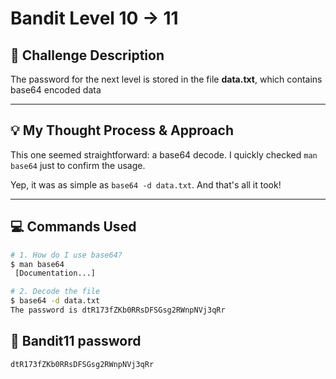 # Bandit Level 10 → 11

## 🎯 Challenge Description

The password for the next level is stored in the file **data.txt**, which contains base64 encoded data

---

## 💡 My Thought Process & Approach

This one seemed straightforward: a base64 decode. I quickly checked `man base64` just to confirm the usage.

Yep, it was as simple as `base64 -d data.txt`. And that's all it took!

---

## 💻 Commands Used

```bash
# 1. How do I use base64?
$ man base64
 [Documentation...]

# 2. Decode the file
$ base64 -d data.txt
The password is dtR173fZKb0RRsDFSGsg2RWnpNVj3qRr
```

## 🔑 Bandit11 password
```
dtR173fZKb0RRsDFSGsg2RWnpNVj3qRr
```

